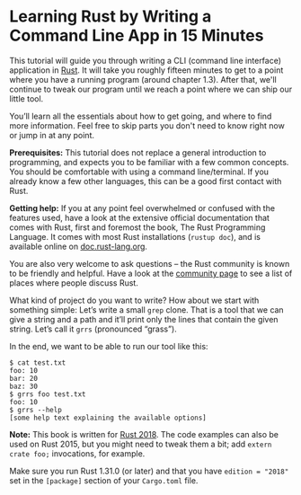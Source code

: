 # Learning Rust by Writing a Command Line App in 15 Minutes

This tutorial will guide you through writing
a CLI (command line interface) application
in [Rust].
It will take you roughly fifteen minutes
to get to a point where you have a running program
(around chapter 1.3).
After that, we'll continue to tweak our program
until we reach a point where we can ship our little tool.

[Rust]: https://rust-lang.org/

You’ll learn all the essentials about how to get going,
and where to find more information.
Feel free to skip parts you don't need to know right now
or jump in at any point.

<aside>

**Prerequisites:**
This tutorial does not replace a general introduction to programming,
and expects you to be familiar with a few common concepts.
You should be comfortable with using a command line/terminal.
If you already know a few other languages,
this can be a good first contact with Rust.

**Getting help:**
If you at any point feel overwhelmed or confused with the features used,
have a look at the extensive official documentation that comes with Rust,
first and foremost the book,
The Rust Programming Language.
It comes with most Rust installations
(`rustup doc`),
and is available online on [doc.rust-lang.org].

[doc.rust-lang.org]: https://doc.rust-lang.org

You are also very welcome to ask questions –
the Rust community is known to be friendly and helpful.
Have a look at the [community page]
to see a list of places where people discuss Rust.

[community page]: https://www.rust-lang.org/community

</aside>

What kind of project do you want to write?
How about we start with something simple:
Let’s write a small `grep` clone.
That is a tool that we can give a string and a path
and it’ll print only the lines that contain the given string.
Let’s call it `grrs` (pronounced “grass”).

In the end,
we want to be able to run our tool like this:

```console
$ cat test.txt
foo: 10
bar: 20
baz: 30
$ grrs foo test.txt
foo: 10
$ grrs --help
[some help text explaining the available options]
```

<aside class="note">

**Note:**
This book is written for [Rust 2018].
The code examples can also be used on Rust 2015,
but you might need to tweak them a bit;
add `extern crate foo;` invocations, for example.

Make sure you run Rust 1.31.0 (or later)
and that you have `edition = "2018"` set
in the `[package]` section of your `Cargo.toml` file.

[Rust 2018]: https://rust-lang-nursery.github.io/edition-guide/

</aside>
